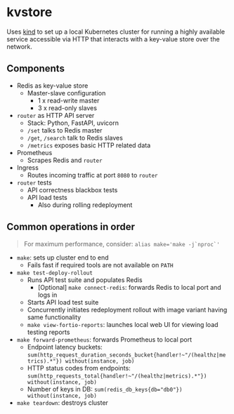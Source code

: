 # kvstore

Uses [kind](https://github.com/kubernetes-sigs/kind) to set up a local Kubernetes cluster for running a highly available service accessible via HTTP that interacts with a key-value store over the network.

## Components

- Redis as key-value store
  - Master-slave configuration
    - 1 x read-write master
    - 3 x read-only slaves
- `router` as HTTP API server
  - Stack: Python, FastAPI, uvicorn
  - `/set` talks to Redis master
  - `/get`, `/search` talk to Redis slaves
  - `/metrics` exposes basic HTTP related data
- Prometheus
  - Scrapes Redis and `router`
- Ingress
  - Routes incoming traffic at port `8080` to `router`
- `router` tests
  - API correctness blackbox tests
  - API load tests
    - Also during rolling redeployment

## Common operations in order

> For maximum performance, consider: ``alias make='make -j`nproc`'``

- `make`: sets up cluster end to end
  - Fails fast if required tools are not available on `PATH`
- `make test-deploy-rollout`
  - Runs API test suite and populates Redis
    - [Optional] `make connect-redis`: forwards Redis to local port and logs in
  - Starts API load test suite
  - Concurrently initiates redeployment rollout with image variant having same functionality
  - `make view-fortio-reports`: launches local web UI for viewing load testing reports
- `make forward-prometheus`: forwards Prometheus to local port
  - Endpoint latency buckets: `sum(http_request_duration_seconds_bucket{handler!~"/(healthz|metrics).*"}) without(instance, job)`
  - HTTP status codes from endpoints: `sum(http_requests_total{handler!~"/(healthz|metrics).*"}) without(instance, job)`
  - Number of keys in DB: `sum(redis_db_keys{db="db0"}) without(instance, job)`
- `make teardown`: destroys cluster
